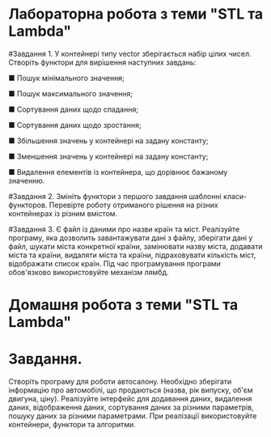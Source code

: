 # Лабораторна робота з теми "STL та Lambda"

#Завдання 1.
У контейнері типу vector зберігається набір цілих чисел. Створіть функтори для вирішення наступних завдань:

■ Пошук мінімального значення;

■ Пошук максимального значення;

■ Сортування даних щодо спадання;

■ Сортування даних щодо зростання;

■ Збільшення значень у контейнері на задану константу;

■ Зменшення значень у контейнері на задану константу;

■ Видалення елементів із контейнера, що дорівнює бажаному значенню.

#Завдання 2.
Змініть функтори з першого завдання шаблонні класи-функторов. Перевірте роботу отриманого рішення на різних контейнерах із різним вмістом.

#Завдання 3.
Є файл із даними про назви країн та міст. Реалізуйте
програму, яка дозволить завантажувати дані з файлу, зберігати дані у файл, шукати міста конкретної країни, замінювати назву міста, додавати міста та країни, видаляти міста та країни, підраховувати кількість міст, відображати список країн. Під час програмування програми обов'язково використовуйте механізм лямбд.


# Домашня робота з теми "STL та Lambda"

# Завдання.
Створіть програму для роботи автосалону. Необхідно
зберігати інформацію про автомобілі, що продаються (назва, рік випуску, об'єм двигуна, ціну). Реалізуйте
інтерфейс для додавання даних, видалення даних,
відображення даних, сортування даних за різними
параметрів, пошуку даних за різними параметрами.
При реалізації використовуйте контейнери, функтори та
алгоритми.
